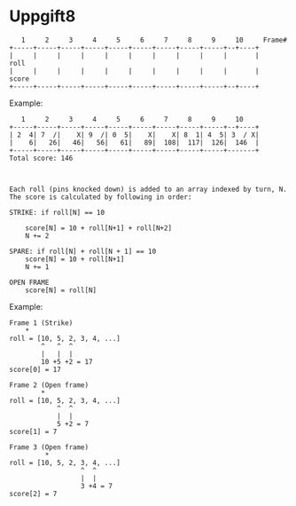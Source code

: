 # Uppgift8


	   1     2     3     4     5     6     7     8     9     10		Frame#
	+-----+-----+-----+-----+-----+-----+-----+-----+-----+--+----+		
	|     |     |     |     |     |     |     |     |     |       |		roll
	|     |     |     |     |     |     |     |     |     |       |		score
	+-----+-----+-----+-----+-----+-----+-----+-----+-----+--+----+

Example:

	   1     2     3     4     5     6     7     8     9     10
	+-----+-----+-----+-----+-----+-----+-----+-----+-----+--+----+
	| 2  4| 7  /|    X| 9  /| 0  5|    X|    X| 8  1| 4  5| 3  / X|
	|    6|   26|   46|   56|   61|   89|  108|  117|  126|  146  |
	+-----+-----+-----+-----+-----+-----+-----+-----+-----+-------+
	Total score: 146



	Each roll (pins knocked down) is added to an array indexed by turn, N.
	The score is calculated by following in order:

	STRIKE: if roll[N] == 10
 
		score[N] = 10 + roll[N+1] + roll[N+2]
		N += 2

	SPARE: if roll[N] + roll[N + 1] == 10 
		score[N] = 10 + roll[N+1]
		N += 1

	OPEN FRAME
		score[N] = roll[N]

Example: 

	Frame 1 (Strike)
		*
	roll = [10, 5, 2, 3, 4, ...]
			^   ^  ^
			|   |  | 
			10 +5 +2 = 17
	score[0] = 17

	Frame 2 (Open frame)
			*
	roll = [10, 5, 2, 3, 4, ...]
				^  ^
				|  |
				5 +2 = 7
	score[1] = 7

	Frame 3 (Open frame)
			 *
	roll = [10, 5, 2, 3, 4, ...]
					  ^  ^
					  |  |
					  3 +4 = 7
	score[2] = 7